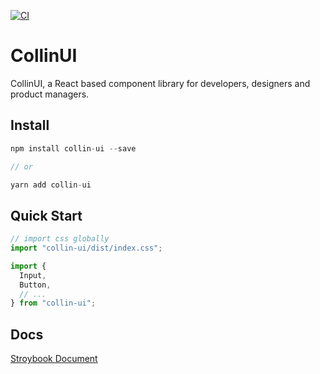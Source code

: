 <!--
 * @Author: Collin Zhang
 * @Date: 2020-08-30 19:40:14
 * @LastEditTime: 2020-10-25 12:09:12
 * @LastEditors: Please set LastEditors
 * @Description: Add readme for collin-ui
 * @FilePath: \collin-components\README.md
-->

[![CI](https://github.com/TJCollin/collin-ui/actions/workflows/main.yml/badge.svg)](https://github.com/TJCollin/collin-ui/actions/workflows/main.yml)

# CollinUI

CollinUI, a React based component library for developers, designers and product managers.

## Install

```javascript
npm install collin-ui --save

// or

yarn add collin-ui
```

## Quick Start

```javascript
// import css globally
import "collin-ui/dist/index.css";

import {
  Input,
  Button,
  // ...
} from "collin-ui";
```

## Docs

[Stroybook Document](https://tjcollin.github.io/collin-ui/docs/)
